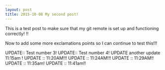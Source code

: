 ```yaml
---
layout: post
title: 2015-10-08 My second post!
---
```


This is a test post to make sure that my git remote is set up and functioning correctly! !!

Now to add some more exclamations points so I can continue to test this!!! 

UPDATE:: Test number 3! 
UPDATE:: Test number 4!
UPDATE another update 11:15am !
UPDATE :: 11:20AM!!!
UPDATE :: 11:24AM!!!
UPDATE :: 11:29AM!!
UPDATE :: 11:35am! 
UPDATE :: 11:41am!!